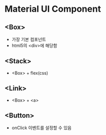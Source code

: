 # Material UI Component

## &lt;Box&gt;
* 가장 기본 컴포넌트
* html5의 &lt;div&gt;에 해당함

## &lt;Stack&gt;
* &lt;Box&gt; + flex(css)

## &lt;Link&gt;
* &lt;Box&gt; + &lt;a&gt;
 
## &lt;Button&gt;
* onClick 이벤트를 설정할 수 있음
  
